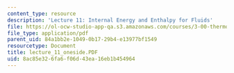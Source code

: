 ```yaml
---
content_type: resource
description: 'Lecture 11: Internal Energy and Enthalpy for Fluids'
file: https://ol-ocw-studio-app-qa.s3.amazonaws.com/courses/3-00-thermodynamics-of-materials-fall-2002/8ac85e326fa6f06d43ea16eb1b454964_lecture_11_oneside.PDF
file_type: application/pdf
parent_uid: 84a1bb2e-1049-0b17-29b4-e13977bf1549
resourcetype: Document
title: lecture_11_oneside.PDF
uid: 8ac85e32-6fa6-f06d-43ea-16eb1b454964
---
```

